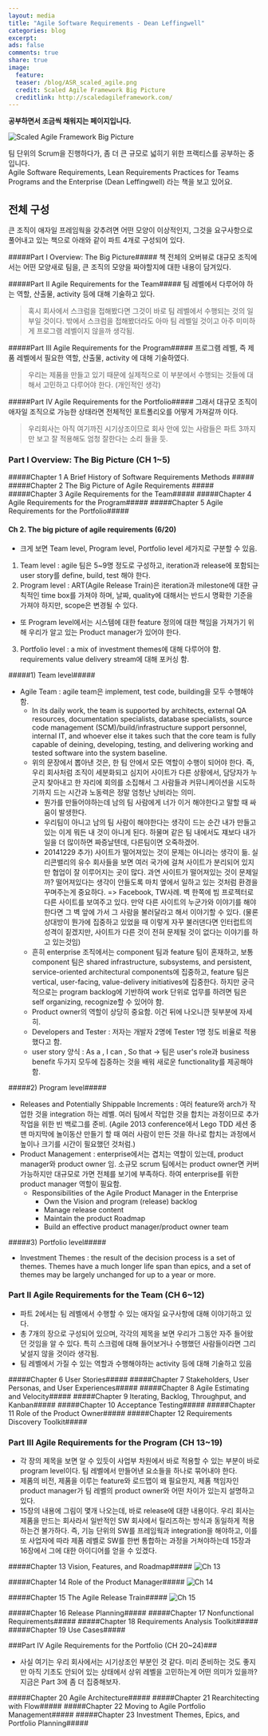 ```yaml
---
layout: media
title: "Agile Software Requirements - Dean Leffingwell"
categories: blog
excerpt:
ads: false
comments: true
share: true
image:
  feature: 
  teaser: /blog/ASR_scaled_agile.png
  credit: Scaled Agile Framework Big Picture
  creditlink: http://scaledagileframework.com/
---
```


**공부하면서 조금씩 채워지는 페이지입니다.**

![Scaled Agile Framework Big Picture](/images/blog/ASR_scaled_agile.png)

팀 단위의 Scrum을 진행하다가, 좀 더 큰 규모로 넓히기 위한 프랙티스를 공부하는 중입니다. <br>
Agile Software Requirements, Lean Requirements Practices for Teams Programs and the Enterprise (Dean Leffingwell) 라는 책을 보고 있어요.  

## 전체 구성 ##
큰 조직이 애자일 프레임웍을 갖추려면 어떤 모양이 이상적인지, 그것을 요구사항으로 풀어내고 있는 책으로 아래와 같이 파트 4개로 구성되어 있다.  

#####Part I Overview: The Big Picture#####
책 전체의 오버뷰로 대규모 조직에서는 어떤 모양새로 팀을, 큰 조직의 모양을 짜야할지에 대한 내용이 담겨있다.  

#####Part II Agile Requirements for the Team#####
팀 레벨에서 다루어야 하는 역할, 산출물, activity 등에 대해 기술하고 있다.   
> 혹시 회사에서 스크럼을 접해봤다면 그것이 바로 팀 레벨에서 수행되는 것의 일부일 것이다. 밖에서 스크럼을 접해봤더라도 아마 팀 레벨일 것이고 아주 미미하게 프로그램 레벨이지 않을까 생각됨. 

#####Part III Agile Requirements for the Program#####
프로그램 레벨, 즉 제품 레벨에서 필요한 역할, 산출물, activity 에 대해 기술하였다.  
> 우리는 제품을 만들고 있기 때문에 실제적으로 이 부분에서 수행되는 것들에 대해서 고민하고 다루어야 한다. (개인적인 생각) 

#####Part IV Agile Requirements for the Portfolio#####
그래서 대규모 조직이 애자일 조직으로 가능한 상태라면 전체적인 포트폴리오를 어떻게 가져갈까 이다.  
> 우리회사는 아직 여기까진 시기상조이므로 회사 안에 있는 사람들은 파트 3까지만 보고 잘 적용해도 엄청 잘한다는 소리 들을 듯.   
  
### Part I Overview: The Big Picture (CH 1~5) ###
#####Chapter 1 A Brief History of Software Requirements Methods  #####
#####Chapter 2 The Big Picture of Agile Requirements  #####
#####Chapter 3 Agile Requirements for the Team#####
#####Chapter 4 Agile Requirements for the Program#####
#####Chapter 5 Agile Requirements for the Portfolio#####
  
#### Ch 2. The big picture of agile requirements (6/20) ####
* 크게 보면 Team level, Program level, Portfolio level 세가지로 구분할 수 있음.  

1. Team level : agile 팀은 5~9명 정도로 구성하고, iteration과 release에 포함되는 user story를 define, build, test 해야 한다.  
2. Program level : ART(Agile Release Train)은 iteration과 milestone에 대한 규칙적인 time box를 가져야 하며, 날짜, quality에 대해서는 반드시 명확한 기준을 가져야 하지만, scope은 변경될 수 있다.   
  - 또 Program level에서는 시스템에 대한 feature 정의에 대한 책임을 가져가기 위해 우리가 알고 있는 Product manager가 있어야 한다.  
3. Portfolio level : a mix of investment themes에 대해 다루어야 함. requirements value delivery stream에 대해 포커싱 함.

#####1) Team level#####
- Agile Team : agile team은 implement, test code, building을 모두 수행해야 함.  
  - In its daily work, the team is supported by architects, external QA resources, documentation specialists, database specialists, source code management (SCM)/build/infrastructure support personnel, internal IT, and whoever else it takes such that the core team is fully capable of deining, developing, testing, and delivering working and tested software into the system baseline.  
  - 위의 문장에서 뽑아낸 것은, 한 팀 안에서 모든 역할이 수행이 되어야 한다. 즉, 우리 회사처럼 조직이 세분화되고 심지어 사이트가 다른 상황에서, 담당자가 누군지 찾아내고 한 자리에 회의를 소집해서 그 사람들과 커뮤니케이션을 시도하기까지 드는 시간과 노동력은 정말 엄청난 낭비라는 의미.  
     - 뭔가를 만들어야하는데 남의 팀 사람에게 너가 이거 해야한다고 말할 때 싸움이 발생한다.  
     - 우리팀이 아니고 남의 팀 사람이 해야한다는 생각이 드는 순간 내가 만들고 있는 이게 뭐든 내 것이 아니게 된다. 하물며 같은 팀 내에서도 쟤보다 내가 일을 더 많이하면 짜증날텐데, 다른팀이면 오죽하겠어.  
     - 20141229 추가) 사이트가 떨어져있는 것이 문제는 아니라는 생각이 듦. 실리콘밸리의 유수 회사들을 보면 여러 국가에 걸쳐 사이트가 분리되어 있지만 협업이 잘 이루어지는 곳이 많다. 과연 사이트가 떨어져있는 것이 문제일까? 떨어져있다는 생각이 안들도록 마치 옆에서 일하고 있는 것처럼 환경을 꾸며주는게 중요하다. => Facebook, TW사례. 벽 한쪽에 빔 프로젝터로 다른 사이트를 보여주고 있다. 만약 다른 사이트의 누군가와 이야기를 해야한다면 그 벽 앞에 가서 그 사람을 불러달라고 해서 이야기할 수 있다. (물론 상대방이 뭔가에 집중하고 있었을 때 이렇게 자꾸 불러댄다면 인터럽트의 성격이 짙겠지만, 사이트가 다른 것이 전혀 문제될 것이 없다는 이야기를 하고 있는것임)  
  - 흔히 enterprise 조직에서는 component 팀과 feature 팀이 혼재하고, 보통 component 팀은 shared infrastructure, subsystems, and persistent, service-oriented architectural components에 집중하고, feature 팀은 vertical, user-facing, value-delivery initiatives에 집중한다. 하지만 궁극적으로는 program backlog에 기반하여 work 단위로 업무를 하려면 팀은 self organizing, recognize할 수 있어야 함.  
  - Product owner의 역할이 상당히 중요함. 이건 뒤에 나오니깐 뒷부분에 자세히.  
  - Developers and Tester : 저자는 개발자 2명에 Tester 1명 정도 비율로 적용했다고 함.  
  - user story 양식 : As a <user role>, I can <activity>, So that <Business value> -> 팀은 user's role과 business benefit 두가지 모두에 집중하는 것을 배워 새로운 functionality를 제공해야 함.   
  
#####2) Program level#####
- Releases and Potentially Shippable Increments : 여러 feature와 arch가 작업한 것을 integration 하는 레벨. 여러 팀에서 작업한 것을 합치는 과정이므로 추가 작업을 위한 빈 백로그를 준비. (Agile 2013 conference에서 Lego TDD 세션 중 맨 마지막에 놀이동산 만들기 할 때 여러 사람이 만든 것을 하나로 합치는 과정에서 높이나 크기를 시간이 필요했던 것처럼.)  
- Product Management : enterprise에서는 겹치는 역할이 있는데, product manager와 product owner 임. 소규모 scrum 팀에서는 product owner면 커버 가능하지만 대규모로 가면 전체를 보기에 부족하다. 하여 enterprise를 위한 product manager 역할이 필요함.   
  - Responsibilities of the Agile Product Manager in the Enterprise  
      - Own the Vision and program (release) backlog  
      - Manage release content  
      - Maintain the product Roadmap  
      - Build an effective product manager/product owner team  

#####3) Portfolio level#####
- Investment Themes : the result of the decision process is a set of themes. Themes have a much longer life span than epics, and a set of themes may be largely unchanged for up to a year or more.  

### Part II Agile Requirements for the Team (CH 6~12) ###
- 파트 2에서는 팀 레벨에서 수행할 수 있는 애자일 요구사항에 대해 이야기하고 있다.  
- 총 7개의 장으로 구성되어 있으며, 각각의 제목을 보면 우리가 그동안 자주 들어왔던 것임을 알 수 있다.  특히 스크럼에 대해 들어보거나 수행했던 사람들이라면 그리 낯설지 않을 것이라 생각됨.  
- 팀 레벨에서 가질 수 있는 역할과 수행해야하는 activity 등에 대해 기술하고 있음  

#####Chapter 6 User Stories#####
#####Chapter 7 Stakeholders, User Personas, and User Experiences#####
#####Chapter 8 Agile Estimating and Velocity#####
#####Chapter 9 Iterating, Backlog, Throughput, and Kanban#####
#####Chapter 10 Acceptance Testing#####
#####Chapter 11 Role of the Product Owner#####
#####Chapter 12 Requirements Discovery Toolkit#####

### Part III Agile Requirements for the Program  (CH 13~19) ###
- 각 장의 제목을 보면 알 수 있듯이 사업부 차원에서 바로 적용할 수 있는 부분이 바로 program level이다. 팀 레벨에서 만들어낸 요소들을 하나로 묶어내야 한다. 
- 제품의 비전, 제품을 이루는 feature와 로드맵이 왜 필요한지, 제품 책임자인 product manager가 팀 레벨의 product owner와 어떤 차이가 있는지 설명하고 있다.
- 15장의 내용에 그림이 몇개 나오는데, 바로 release에 대한 내용이다. 우리 회사는 제품을 만드는 회사라서 일반적인 SW 회사에서 릴리즈하는 방식과 동일하게 적용하는건 불가하다. 
  즉, 기능 단위의 SW를 프레임웍과 integration을 해야하고, 이를 또 사업자에 따라 제품 레벨로 SW를 한번 통합하는 과정을 거쳐야하는데 15장과 16장에서 그에 대한 아이디어를 얻을 수 있겠다. 

#####Chapter 13 Vision, Features, and Roadmap#####
![Ch 13](/images/blog/ASR_ch13.png)  

#####Chapter 14 Role of the Product Manager#####
![Ch 14](/images/blog/ASR_ch14.png)  

#####Chapter 15 The Agile Release Train#####
![Ch 15](/images/blog/ASR_ch15.png)  

#####Chapter 16 Release Planning#####
#####Chapter 17 Nonfunctional Requirements#####
#####Chapter 18 Requirements Analysis Toolkit#####
#####Chapter 19 Use Cases#####


###Part IV Agile Requirements for the Portfolio (CH 20~24)###
- 사실 여기는 우리 회사에서는 시기상조인 부분인 것 같다. 미리 준비하는 것도 좋지만 아직 기초도 안되어 있는 상태에서 상위 레벨을 고민하는게 어떤 의미가 있을까? 지금은 Part 3에 좀 더 집중해보자.  
 
#####Chapter 20 Agile Architecture#####
#####Chapter 21 Rearchitecting with Flow#####
#####Chapter 22 Moving to Agile Portfolio Management#####
#####Chapter 23 Investment Themes, Epics, and Portfolio Planning#####







